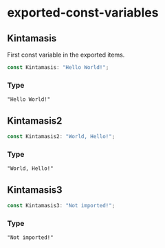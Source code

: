 # exported-const-variables

## Kintamasis

First const variable in the exported items.

```ts
const Kintamasis: "Hello World!";
```

### Type

`"Hello World!"`

## Kintamasis2

```ts
const Kintamasis2: "World, Hello!";
```

### Type

`"World, Hello!"`

## Kintamasis3

```ts
const Kintamasis3: "Not imported!";
```

### Type

`"Not imported!"`
